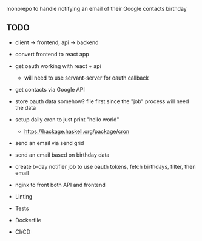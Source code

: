 monorepo to handle notifying an email of their Google contacts birthday

## TODO
* client -> frontend, api -> backend 
* convert frontend to react app
* get oauth working with react + api
  - will need to use servant-server for oauth callback
* get contacts via Google API
* store oauth data somehow? file first since the "job" process will need the data
* setup daily cron to just print "hello world"
  - https://hackage.haskell.org/package/cron
* send an email via send grid
* send an email based on birthday data
* create b-day notifier job to use oauth tokens, fetch birthdays, filter, then email
* nginx to front both API and frontend

* Linting
* Tests
* Dockerfile
* CI/CD
